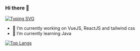 ### Hi there 👋
[![Typing SVG](https://readme-typing-svg.herokuapp.com/?lines=Tugs-Erdene)](https://git.io/typing-svg)
- 🔭 I’m currently working on VueJS, ReactJS and tailwind css
- 🌱 I’m currently learning Java

<!--
**tugscode/tugscode** is a ✨ _special_ ✨ repository because its `README.md` (this file) appears on your GitHub profile.

Here are some ideas to get you started:

- 🔭 I’m currently working on ...Unitel
- 🌱 I’m currently learning Software development
- 👯 I’m looking to collaborate on ...
- 🤔 I’m looking for help with ...
- 💬 Ask me about ...
- 📫 How to reach me: ...
- 😄 Pronouns: ...
- ⚡ Fun fact: ...
-->
[![Top Langs](https://github-readme-stats.vercel.app/api/top-langs/?username=tugscode)](https://github.com/tugscode/github-readme-stats)



